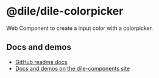 # @dile/dile-colorpicker

Web Component to create a input color with a colorpicker.

## Docs and demos

- [GitHub readme docs](https://github.com/Polydile/dile-components/blob/master/site/pages/components/dile-colorpicker.rocket.md)
- [Docs and demos on the dile-components site](https://dile-components.polydile.com/components/dile-colorpicker/)